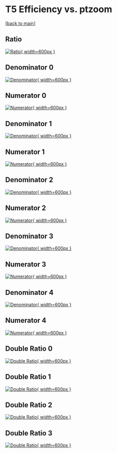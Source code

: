 # T5 Efficiency vs. ptzoom

[[back to main](./)]



## Ratio

[![Ratio](../mtv/var/T5_vtr_13_1_eff_ptzoom.png){ width=600px }](../mtv/var/T5_vtr_13_1_eff_ptzoom.pdf)

## Denominator 0

[![Denominator](../mtv/den/T5_vtr_13_1_eff_ptzoom_den0.png){ width=600px }](../mtv/den/T5_vtr_13_1_eff_ptzoom_den0.pdf)

## Numerator 0

[![Numerator](../mtv/num/T5_vtr_13_1_eff_ptzoom_num0.png){ width=600px }](../mtv/num/T5_vtr_13_1_eff_ptzoom_num0.pdf)

## Denominator 1

[![Denominator](../mtv/den/T5_vtr_13_1_eff_ptzoom_den1.png){ width=600px }](../mtv/den/T5_vtr_13_1_eff_ptzoom_den1.pdf)

## Numerator 1

[![Numerator](../mtv/num/T5_vtr_13_1_eff_ptzoom_num1.png){ width=600px }](../mtv/num/T5_vtr_13_1_eff_ptzoom_num1.pdf)

## Denominator 2

[![Denominator](../mtv/den/T5_vtr_13_1_eff_ptzoom_den2.png){ width=600px }](../mtv/den/T5_vtr_13_1_eff_ptzoom_den2.pdf)

## Numerator 2

[![Numerator](../mtv/num/T5_vtr_13_1_eff_ptzoom_num2.png){ width=600px }](../mtv/num/T5_vtr_13_1_eff_ptzoom_num2.pdf)

## Denominator 3

[![Denominator](../mtv/den/T5_vtr_13_1_eff_ptzoom_den3.png){ width=600px }](../mtv/den/T5_vtr_13_1_eff_ptzoom_den3.pdf)

## Numerator 3

[![Numerator](../mtv/num/T5_vtr_13_1_eff_ptzoom_num3.png){ width=600px }](../mtv/num/T5_vtr_13_1_eff_ptzoom_num3.pdf)

## Denominator 4

[![Denominator](../mtv/den/T5_vtr_13_1_eff_ptzoom_den4.png){ width=600px }](../mtv/den/T5_vtr_13_1_eff_ptzoom_den4.pdf)

## Numerator 4

[![Numerator](../mtv/num/T5_vtr_13_1_eff_ptzoom_num4.png){ width=600px }](../mtv/num/T5_vtr_13_1_eff_ptzoom_num4.pdf)

## Double Ratio 0

[![Double Ratio](../mtv/ratio/T5_vtr_13_1_eff_ptzoom_ratio0.png){ width=600px }](../mtv/ratio/T5_vtr_13_1_eff_ptzoom_ratio0.pdf)

## Double Ratio 1

[![Double Ratio](../mtv/ratio/T5_vtr_13_1_eff_ptzoom_ratio1.png){ width=600px }](../mtv/ratio/T5_vtr_13_1_eff_ptzoom_ratio1.pdf)

## Double Ratio 2

[![Double Ratio](../mtv/ratio/T5_vtr_13_1_eff_ptzoom_ratio2.png){ width=600px }](../mtv/ratio/T5_vtr_13_1_eff_ptzoom_ratio2.pdf)

## Double Ratio 3

[![Double Ratio](../mtv/ratio/T5_vtr_13_1_eff_ptzoom_ratio3.png){ width=600px }](../mtv/ratio/T5_vtr_13_1_eff_ptzoom_ratio3.pdf)

